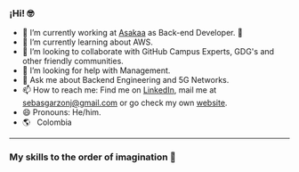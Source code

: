 
<!--![Banner](banner.gif)-->

### ¡Hi! 🤓

- 🔭 I’m currently working at [Asakaa](https://asakaa.com/) as Back-end Developer. 🚗
- 🌱 I’m currently learning about AWS.
- 👯 I’m looking to collaborate with GitHub Campus Experts, GDG's and other friendly communities.
- 🤔 I’m looking for help with Management.
- 💬 Ask me about Backend Engineering and 5G Networks.
- 📫 How to reach me: Find me on [LinkedIn](https://www.linkedin.com/in/andresgarzonj), mail me at [sebasgarzonj@gmail.com](mailto:sebasgarzonj@gmail.com) or go check my own [website](https://linktr.ee/andresgarzonj).
- 😄 Pronouns: He/him. 
- :earth_americas:&nbsp;&nbsp; Colombia

---

### My skills to the order of imagination 👋
<!--
[![Top Langs](https://github-readme-stats.vercel.app/api/top-langs/?username=AndresGarzonJ&langs_count=10)](https://github.com/anuraghazra/github-readme-stats)
[![Andres's GitHub stats](https://github-readme-stats.vercel.app/api?username=AndresGarzonJ)](https://github.com/anuraghazra/github-readme-stats)
[![Top Langs](https://github-readme-stats.vercel.app/api/top-langs/?username=AndresGarzonJ)](https://github.com/anuraghazra/github-readme-stats)
-->
